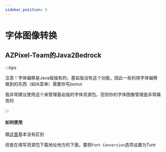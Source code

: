 ```yaml
---
sidebar_position: 6
---
```


# 字体图像转换

## AZPixel-Team的Java2Bedrock

:::tips

注意！字体偏移是Java版独有的，基岩版没有这个功能，因此一些利用字体偏移做到的东西（如IA菜单）需要你写jsonui

我非常建议使用这个来管理基岩版的字体资源包，否则你的字体图像管理是非常痛苦的

:::

#### 如何使用

跟[这里](https://nitwikit.yizhan.wiki/%E6%89%A9%E5%B1%95%E9%98%85%E8%AF%BB/%E6%89%8B%E6%9C%BA%E7%8E%A9%E5%AE%B6%E6%94%AF%E6%8C%81/Geyser/%E8%BF%9B%E9%98%B6/%E6%9D%90%E8%B4%A8%E5%8C%85%E8%BD%AC%E6%8D%A2#%E6%93%8D%E4%BD%9C%E6%AD%A5%E9%AA%A4)基本没有区别

但是在填写资源包下载地址地方的下面，要把`Font Conversion`选项设置为Ture
